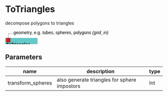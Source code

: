 
# ToTriangles
decompose polygons to triangles

<svg width="73.8em" height="6.6em" >
<style>.text { font: normal 1.0em sans-serif;}tspan{ font: italic 1.0em sans-serif;}.moduleName{ font: bold 1.0em sans-serif;}</style>
<rect x="0em" y="1.8em" width="7.38em" height="3.0em" rx="0.1em" ry="0.1em" style="fill:#64c8c8ff;" />
<rect x="0.2em" y="1.8em" width="1.0em" height="1.0em" rx="0.0em" ry="0.0em" style="fill:#c81e1eff;" >
<title>grid_in</title></rect>
<rect x="0.7em" y="0.8em" width="0.03333333333333333em" height="1.0em" rx="0.0em" ry="0.0em" style="fill:#000000;" />
<rect x="0.7em" y="0.8em" width="1.0em" height="0.03333333333333333em" rx="0.0em" ry="0.0em" style="fill:#000000;" />
<text x="1.9em" y="0.9em" class="text" >geometry, e.g. tubes, spheres, polygons<tspan> (grid_in)</tspan></text>
<text x="0.2em" y="3.6500000000000004em" class="moduleName" >ToTriangles</text><rect x="0.2em" y="3.8em" width="1.0em" height="1.0em" rx="0.0em" ry="0.0em" style="fill:#c8c81eff;" >
<title>grid_out</title></rect>
<rect x="0.7em" y="4.8em" width="0.03333333333333333em" height="1.0em" rx="0.0em" ry="0.0em" style="fill:#000000;" />
<rect x="0.7em" y="5.8em" width="1.0em" height="0.03333333333333333em" rx="0.0em" ry="0.0em" style="fill:#000000;" />
<text x="1.9em" y="5.8999999999999995em" class="text" >converted to or approximated by triangles<tspan> (grid_out)</tspan></text>
</svg>

## Parameters
|name|description|type|
|-|-|-|
|transform_spheres|also generate triangles for sphere impostors|Int|
